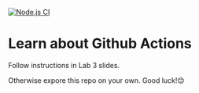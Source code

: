 [![Node.js CI](https://github.com/splarsxd/learn-cool-problems/actions/workflows/node.js.yml/badge.svg?branch=main&event=push)](https://github.com/splarsxd/learn-cool-problems/actions/workflows/node.js.yml) 

# Learn about Github Actions
Follow instructions in Lab 3 slides.

Otherwise expore this repo on your own. Good luck!😊
